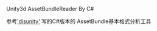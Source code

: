 ﻿Unity3d AssetBundleReader By C#

参考['disunity'](https://github.com/ata4/disunity) 写的C#版本的 AssetBundle基本格式分析工具